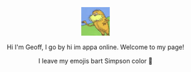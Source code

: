 <!--
**yeoffrey/yeoffrey** is a ✨ _special_ ✨ repository because its `README.md` (this file) appears on your GitHub profile.
-->

<p align="center"><img width="64px" height="64px" src="https://github.com/yeoffrey/yeoffrey/blob/main/geoff.jpg"></p>

<p align="center">Hi I'm Geoff, I go by hi im appa online. Welcome to my page!</p>
<p align="center">I leave my emojis bart Simpson color 👋</p>
